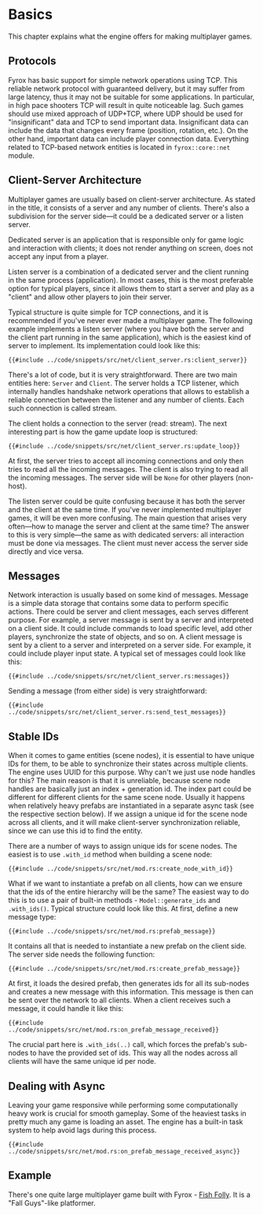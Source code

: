 # Basics

This chapter explains what the engine offers for making multiplayer games.

## Protocols

Fyrox has basic support for simple network operations using TCP. This reliable network protocol with guaranteed
delivery, but it may suffer from large latency, thus it may not be suitable for some applications. In particular,
in high pace shooters TCP will result in quite noticeable lag. Such games should use mixed approach of UDP+TCP, where
UDP should be used for "insignificant" data and TCP to send important data. Insignificant data can include the data
that changes every frame (position, rotation, etc.). On the other hand, important data can include player connection
data. Everything related to TCP-based network entities is located in `fyrox::core::net` module.

## Client-Server Architecture

Multiplayer games are usually based on client-server architecture. As stated in the title, it consists of a server
and any number of clients. There's also a subdivision for the server side—it could be a dedicated server or a listen
server.

Dedicated server is an application that is responsible only for game logic and interaction with clients; it does 
not render anything on screen, does not accept any input from a player.

Listen server is a combination of a dedicated server and the client running in the same process (application). In most
cases, this is the most preferable option for typical players, since it allows them to start a server and play as 
a "client" and allow other players to join their server.

Typical structure is quite simple for TCP connections, and it is recommended if you've never ever made a multiplayer
game. The following example implements a listen server (where you have both the server and the client part running in
the same application), which is the easiest kind of server to implement. Its implementation could look like this:

```rust,no_run
{{#include ../code/snippets/src/net/client_server.rs:client_server}}
```

There's a lot of code, but it is very straightforward. There are two main entities here: `Server` and `Client`. 
The server holds a TCP listener, which internally handles handshake network operations that allows to establish 
a reliable connection between the listener and any number of clients. Each such connection is called stream.

The client holds a connection to the server (read: stream). The next interesting part is how the game update loop
is structured:

```rust,no_run
{{#include ../code/snippets/src/net/client_server.rs:update_loop}}
```

At first, the server tries to accept all incoming connections and only then tries to read all the incoming messages.
The client is also trying to read all the incoming messages. The server side will be `None` for other players (non-host).

The listen server could be quite confusing because it has both the server and the client at the same time. If you've
never implemented multiplayer games, it will be even more confusing. The main question that arises very often—how
to manage the server and client at the same time? The answer to this is very simple—the same as with dedicated 
servers: all interaction must be done via messages. The client must never access the server side directly and vice 
versa.

## Messages

Network interaction is usually based on some kind of messages. Message is a simple data storage that contains some
data to perform specific actions. There could be server and client messages, each serves different purpose. For example,
a server message is sent by a server and interpreted on a client side. It could include commands to load specific level, 
add other players, synchronize the state of objects, and so on. A client message is sent by a client to a server and 
interpreted on a server side. For example, it could include player input state. A typical set of messages could look like
this:

```rust,no_run
{{#include ../code/snippets/src/net/client_server.rs:messages}}
```

Sending a message (from either side) is very straightforward:

```rust,no_run
{{#include ../code/snippets/src/net/client_server.rs:send_test_messages}}
```

## Stable IDs

When it comes to game entities (scene nodes), it is essential to have unique IDs for them, to be able to synchronize their
states across multiple clients. The engine uses UUID for this purpose. Why can't we just use node handles for this? The
main reason is that it is unreliable, because scene node handles are basically just an index + generation id. The index
part could be different for different clients for the same scene node. Usually it happens when relatively heavy prefabs 
are instantiated in a separate async task (see the respective section below). If we assign a unique id for the scene node 
across all clients, and it will make client-server synchronization reliable, since we can use this id to find the entity.

There are a number of ways to assign unique ids for scene nodes. The easiest is to use `.with_id` method when building
a scene node:

```rust,no_run
{{#include ../code/snippets/src/net/mod.rs:create_node_with_id}}
```

What if we want to instantiate a prefab on all clients, how can we ensure that the ids of the entire hierarchy will
be the same? The easiest way to do this is to use a pair of built-in methods - `Model::generate_ids` and `.with_ids()`.
Typical structure could look like this. At first, define a new message type:

```rust,no_run
{{#include ../code/snippets/src/net/mod.rs:prefab_message}}
```

It contains all that is needed to instantiate a new prefab on the client side. The server side needs the following
function:

```rust,no_run
{{#include ../code/snippets/src/net/mod.rs:create_prefab_message}}
```

At first, it loads the desired prefab, then generates ids for all its sub-nodes and creates a new message with this
information. This message is then can be sent over the network to all clients. When a client receives such a message,
it could handle it like this:

```rust,no_run
{{#include ../code/snippets/src/net/mod.rs:on_prefab_message_received}}
```

The crucial part here is `.with_ids(..)` call, which forces the prefab's sub-nodes to have the provided set of ids.
This way all the nodes across all clients will have the same unique id per node.

## Dealing with Async

Leaving your game responsive while performing some computationally heavy work is crucial for smooth gameplay. Some of
the heaviest tasks in pretty much any game is loading an asset. The engine has a built-in task system to help avoid 
lags during this process.

```rust,no_run
{{#include ../code/snippets/src/net/mod.rs:on_prefab_message_received_async}}
```

## Example

There's one quite large multiplayer game built with Fyrox - [Fish Folly](https://github.com/mrDIMAS/FishFolly). It is
a "Fall Guys"-like platformer.